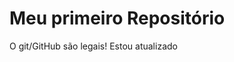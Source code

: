 Meu primeiro Repositório
=============================




O git/GitHub são legais!
Estou atualizado
